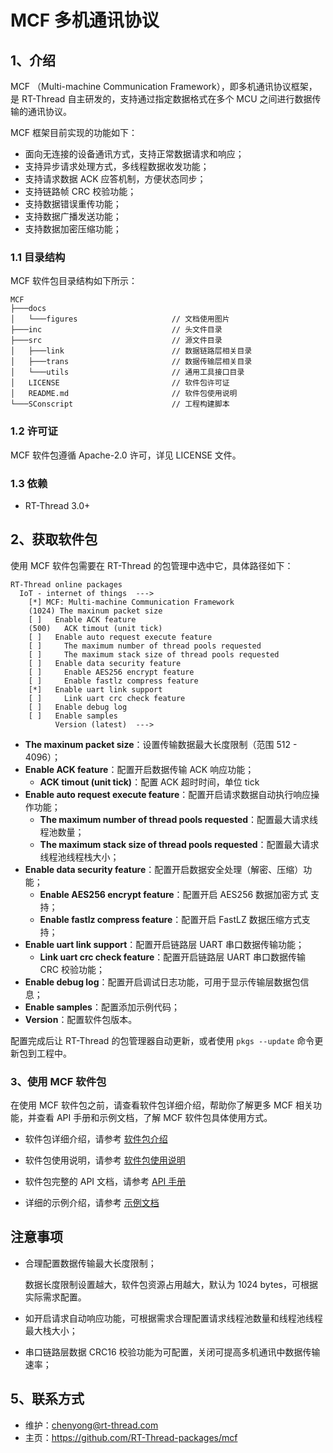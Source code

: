 # MCF 多机通讯协议

## 1、介绍

MCF （Multi-machine Communication Framework），即多机通讯协议框架，是 RT-Thread 自主研发的，支持通过指定数据格式在多个 MCU 之间进行数据传输的通讯协议。

MCF 框架目前实现的功能如下：

- 面向无连接的设备通讯方式，支持正常数据请求和响应；
- 支持异步请求处理方式，多线程数据收发功能；
- 支持请求数据 ACK 应答机制，方便状态同步；
- 支持链路帧 CRC 校验功能；
- 支持数据错误重传功能；
- 支持数据广播发送功能；
- 支持数据加密压缩功能；

### 1.1 目录结构

MCF 软件包目录结构如下所示：

```
MCF
├───docs 
│   └───figures                     // 文档使用图片
├───inc                             // 头文件目录
├───src                             // 源文件目录
│   ├───link                        // 数据链路层相关目录
│   ├───trans                       // 数据传输层相关目录
│   └───utils                       // 通用工具接口目录
│   LICENSE                         // 软件包许可证
│   README.md                       // 软件包使用说明
└───SConscript                      // 工程构建脚本
```

### 1.2 许可证

MCF 软件包遵循 Apache-2.0 许可，详见 LICENSE 文件。

###  1.3 依赖

- RT-Thread 3.0+

## 2、获取软件包

使用 MCF 软件包需要在 RT-Thread 的包管理中选中它，具体路径如下：

```shell
RT-Thread online packages
  IoT - internet of things  --->
    [*] MCF: Multi-machine Communication Framework
    (1024) The maxinum packet size
    [ ]   Enable ACK feature
    (500)   ACK timout (unit tick)
    [ ]   Enable auto request execute feature
    [ ]     The maximum number of thread pools requested
    [ ]     The maximum stack size of thread pools requested
    [ ]   Enable data security feature
    [ ]     Enable AES256 encrypt feature
    [ ]     Enable fastlz compress feature
    [*]   Enable uart link support
    [ ]     Link uart crc check feature
    [ ]   Enable debug log
    [ ]   Enable samples
          Version (latest)  --->
```

- **The maxinum packet size**：设置传输数据最大长度限制（范围 512 - 4096）；
- **Enable ACK feature**：配置开启数据传输 ACK 响应功能；
  - **ACK timout (unit tick)**：配置 ACK 超时时间，单位 tick
- **Enable auto request execute feature**：配置开启请求数据自动执行响应操作功能；
    - **The maximum number of thread pools requested**：配置最大请求线程池数量；
    - **The maximum stack size of thread pools requested**：配置最大请求线程池线程栈大小；
- **Enable data security feature**：配置开启数据安全处理（解密、压缩）功能；
  - **Enable AES256 encrypt feature**：配置开启 AES256 数据加密方式 支持；
  - **Enable fastlz compress feature**：配置开启 FastLZ 数据压缩方式支持；
- **Enable uart link support**：配置开启链路层 UART 串口数据传输功能；
    - **Link uart crc check feature**：配置开启链路层 UART 串口数据传输 CRC 校验功能；
- **Enable debug log**：配置开启调试日志功能，可用于显示传输层数据包信息；
- **Enable samples**：配置添加示例代码；
- **Version**：配置软件包版本。

配置完成后让 RT-Thread 的包管理器自动更新，或者使用 `pkgs --update` 命令更新包到工程中。

### 3、使用 MCF 软件包

在使用 MCF 软件包之前，请查看软件包详细介绍，帮助你了解更多 MCF 相关功能，并查看 API 手册和示例文档，了解 MCF 软件包具体使用方式。

- 软件包详细介绍，请参考 [软件包介绍](docs/introduction.md)

- 软件包使用说明，请参考 [软件包使用说明](docs/user-guide.md)

- 软件包完整的 API 文档，请参考 [API 手册](docs/api.md)

- 详细的示例介绍，请参考 [示例文档](docs/samples.md)

## 注意事项

- 合理配置数据传输最大长度限制；

  数据长度限制设置越大，软件包资源占用越大，默认为 1024 bytes，可根据实际需求配置。

- 如开启请求自动响应功能，可根据需求合理配置请求线程池数量和线程池线程最大栈大小；

- 串口链路层数据 CRC16 校验功能为可配置，关闭可提高多机通讯中数据传输速率；


## 5、联系方式

- 维护：chenyong@rt-thread.com
- 主页：https://github.com/RT-Thread-packages/mcf
